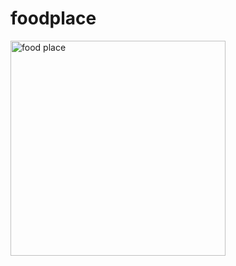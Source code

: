 # foodplace
<img width="344" alt="food place" src="https://github.com/dyash2/foodplace/assets/127464128/00226c9e-b6ac-4085-8df3-18011948317b">
